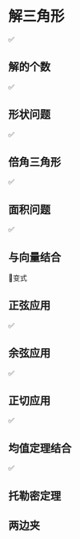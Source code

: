 # 解三角形

✅

## 解的个数

✅

## 形状问题

✅

## 倍角三角形

✅

## 面积问题

✅

## 与向量结合

📌变式

## 正弦应用

✅

## 余弦应用

✅

## 正切应用

✅

## 均值定理结合

✅

## 托勒密定理

## 两边夹
